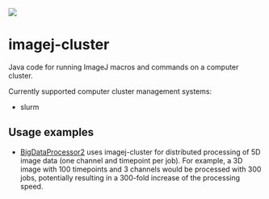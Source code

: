 [![](https://github.com/tischi/imagej-cluster/actions/workflows/build-main.yml/badge.svg)](https://github.com/tischi/imagej-cluster/actions/workflows/build-main.yml)

# imagej-cluster

Java code for running ImageJ macros and commands on a computer cluster.

Currently supported computer cluster management systems:

- slurm

## Usage examples

- [BigDataProcessor2](https://github.com/bigdataprocessor/bigdataprocessor2) uses imagej-cluster for distributed processing of 5D image data (one channel and timepoint per job). For example, a 3D image with 100 timepoints and 3 channels would be processed with 300 jobs, potentially resulting in a 300-fold increase of the processing speed.
